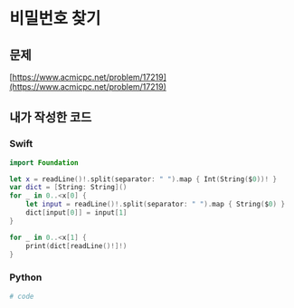 # 비밀번호 찾기
## 문제
[https://www.acmicpc.net/problem/17219](https://www.acmicpc.net/problem/17219)
## 내가 작성한 코드
### Swift
```swift
import Foundation

let x = readLine()!.split(separator: " ").map { Int(String($0))! }
var dict = [String: String]()
for _ in 0..<x[0] {
    let input = readLine()!.split(separator: " ").map { String($0) }
    dict[input[0]] = input[1]
}

for _ in 0..<x[1] {
    print(dict[readLine()!]!)
}
```
### Python
```python
# code
```